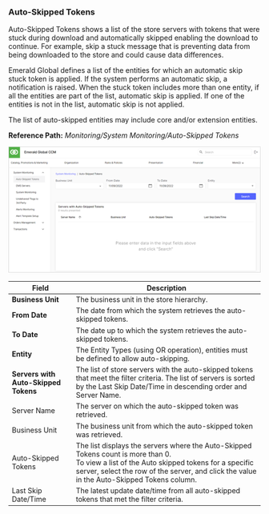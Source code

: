 ### Auto-Skipped Tokens

Auto-Skipped Tokens shows a list of the store servers with tokens that were stuck during download and automatically skipped enabling the download to continue. For example, skip a stuck message that is preventing data from being downloaded to the store and could cause data differences.

Emerald Global defines a list of the entities for which an automatic skip stuck token is applied. If the system performs an automatic skip, a notification is raised. When the stuck token includes more than one entity, if all the entities are part of the list, automatic skip is applied. If one of the entities is not in the list, automatic skip is not applied.

The list of auto-skipped entities may include core and/or extension entities.

**Reference Path:** *Monitoring/System Monitoring/Auto-Skipped Tokens*

![Auto Skipped Tokens Screen](/Images/AutoSkippedTokensScreen.png)

|**Field**|**Description**|
|---------|----------|
|**Business Unit**|The business unit in the store hierarchy.|
|**From Date**|The date from which the system retrieves the auto-skipped tokens.|
|**To Date**|The date up to which the system retrieves the auto-skipped tokens.|
|**Entity**|The Entity Types (using OR operation), entities must be defined to allow auto-skipping.|
|**Servers with Auto-Skipped Tokens**|The list of store servers with the auto-skipped tokens that meet the filter criteria. The list of servers is sorted by the Last Skip Date/Time in descending order and Server Name.|
|Server Name|The server on which the auto-skipped token was retrieved.|
|Business Unit|The business unit from which the auto-skipped token was retrieved.|
|Auto-Skipped Tokens|The list displays the servers where the Auto-Skipped Tokens count is more than 0.<BR>To view a list of the Auto skipped tokens for a specific server, select the row of the server, and click the value in the Auto-Skipped Tokens column.|
|Last Skip Date/Time|The latest update date/time from all auto-skipped tokens that met the filter criteria.|
